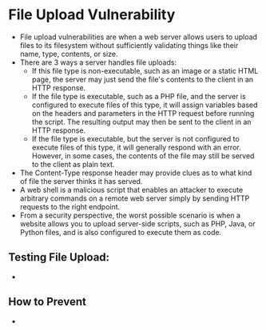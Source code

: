 # File Upload Vulnerability
* File upload vulnerabilities are when a web server allows users to upload files to its filesystem without sufficiently validating things like their name, type, contents, or size.
* There are 3 ways a server handles file uploads:
  - If this file type is non-executable, such as an image or a static HTML page, the server may just send the file's contents to the client in an HTTP response.
  - If the file type is executable, such as a PHP file, and the server is configured to execute files of this type, it will assign variables based on the headers and parameters in the HTTP request before running the script. The resulting output may then be sent to the client in an HTTP response.
  - If the file type is executable, but the server is not configured to execute files of this type, it will generally respond with an error. However, in some cases, the contents of the file may still be served to the client as plain text.
* The Content-Type response header may provide clues as to what kind of file the server thinks it has served.
* A web shell is a malicious script that enables an attacker to execute arbitrary commands on a remote web server simply by sending HTTP requests to the right endpoint.
* From a security perspective, the worst possible scenario is when a website allows you to upload server-side scripts, such as PHP, Java, or Python files, and is also configured to execute them as code.



## Testing File Upload:
* 

## How to Prevent
* 
